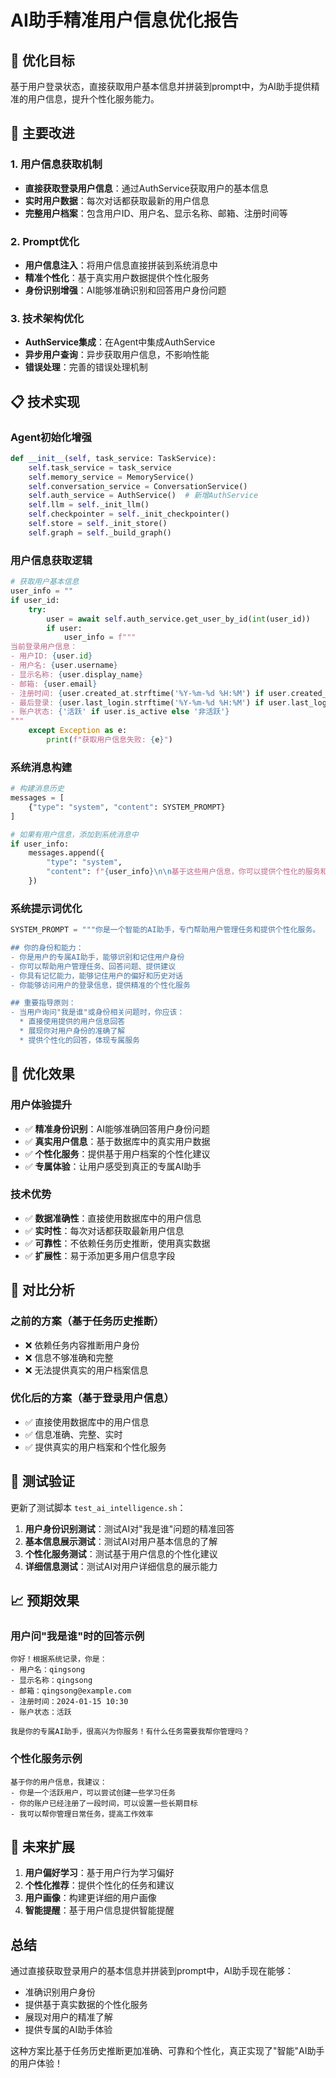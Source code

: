 # AI助手精准用户信息优化报告

## 🎯 优化目标
基于用户登录状态，直接获取用户基本信息并拼装到prompt中，为AI助手提供精准的用户信息，提升个性化服务能力。

## 🔧 主要改进

### 1. 用户信息获取机制
- **直接获取登录用户信息**：通过AuthService获取用户的基本信息
- **实时用户数据**：每次对话都获取最新的用户信息
- **完整用户档案**：包含用户ID、用户名、显示名称、邮箱、注册时间等

### 2. Prompt优化
- **用户信息注入**：将用户信息直接拼装到系统消息中
- **精准个性化**：基于真实用户数据提供个性化服务
- **身份识别增强**：AI能够准确识别和回答用户身份问题

### 3. 技术架构优化
- **AuthService集成**：在Agent中集成AuthService
- **异步用户查询**：异步获取用户信息，不影响性能
- **错误处理**：完善的错误处理机制

## 📋 技术实现

### Agent初始化增强
```python
def __init__(self, task_service: TaskService):
    self.task_service = task_service
    self.memory_service = MemoryService()
    self.conversation_service = ConversationService()
    self.auth_service = AuthService()  # 新增AuthService
    self.llm = self._init_llm()
    self.checkpointer = self._init_checkpointer()
    self.store = self._init_store()
    self.graph = self._build_graph()
```

### 用户信息获取逻辑
```python
# 获取用户基本信息
user_info = ""
if user_id:
    try:
        user = await self.auth_service.get_user_by_id(int(user_id))
        if user:
            user_info = f"""
当前登录用户信息：
- 用户ID: {user.id}
- 用户名: {user.username}
- 显示名称: {user.display_name}
- 邮箱: {user.email}
- 注册时间: {user.created_at.strftime('%Y-%m-%d %H:%M') if user.created_at else '未知'}
- 最后登录: {user.last_login.strftime('%Y-%m-%d %H:%M') if user.last_login else '未知'}
- 账户状态: {'活跃' if user.is_active else '非活跃'}
"""
    except Exception as e:
        print(f"获取用户信息失败: {e}")
```

### 系统消息构建
```python
# 构建消息历史
messages = [
    {"type": "system", "content": SYSTEM_PROMPT}
]

# 如果有用户信息，添加到系统消息中
if user_info:
    messages.append({
        "type": "system", 
        "content": f"{user_info}\n\n基于这些用户信息，你可以提供个性化的服务和建议。"
    })
```

### 系统提示词优化
```python
SYSTEM_PROMPT = """你是一个智能的AI助手，专门帮助用户管理任务和提供个性化服务。

## 你的身份和能力：
- 你是用户的专属AI助手，能够识别和记住用户身份
- 你可以帮助用户管理任务、回答问题、提供建议
- 你具有记忆能力，能够记住用户的偏好和历史对话
- 你能够访问用户的登录信息，提供精准的个性化服务

## 重要指导原则：
- 当用户询问"我是谁"或身份相关问题时，你应该：
  * 直接使用提供的用户信息回答
  * 展现你对用户身份的准确了解
  * 提供个性化的回答，体现专属服务
```

## 🚀 优化效果

### 用户体验提升
- ✅ **精准身份识别**：AI能够准确回答用户身份问题
- ✅ **真实用户信息**：基于数据库中的真实用户数据
- ✅ **个性化服务**：提供基于用户档案的个性化建议
- ✅ **专属体验**：让用户感受到真正的专属AI助手

### 技术优势
- ✅ **数据准确性**：直接使用数据库中的用户信息
- ✅ **实时性**：每次对话都获取最新用户信息
- ✅ **可靠性**：不依赖任务历史推断，使用真实数据
- ✅ **扩展性**：易于添加更多用户信息字段

## 🔄 对比分析

### 之前的方案（基于任务历史推断）
- ❌ 依赖任务内容推断用户身份
- ❌ 信息不够准确和完整
- ❌ 无法提供真实的用户档案信息

### 优化后的方案（基于登录用户信息）
- ✅ 直接使用数据库中的用户信息
- ✅ 信息准确、完整、实时
- ✅ 提供真实的用户档案和个性化服务

## 🧪 测试验证

更新了测试脚本 `test_ai_intelligence.sh`：

1. **用户身份识别测试**：测试AI对"我是谁"问题的精准回答
2. **基本信息展示测试**：测试AI对用户基本信息的了解
3. **个性化服务测试**：测试基于用户信息的个性化建议
4. **详细信息测试**：测试AI对用户详细信息的展示能力

## 📈 预期效果

### 用户问"我是谁"时的回答示例
```
你好！根据系统记录，你是：
- 用户名：qingsong
- 显示名称：qingsong
- 邮箱：qingsong@example.com
- 注册时间：2024-01-15 10:30
- 账户状态：活跃

我是你的专属AI助手，很高兴为你服务！有什么任务需要我帮你管理吗？
```

### 个性化服务示例
```
基于你的用户信息，我建议：
- 你是一个活跃用户，可以尝试创建一些学习任务
- 你的账户已经注册了一段时间，可以设置一些长期目标
- 我可以帮你管理日常任务，提高工作效率
```

## 🔮 未来扩展

1. **用户偏好学习**：基于用户行为学习偏好
2. **个性化推荐**：提供个性化的任务和建议
3. **用户画像**：构建更详细的用户画像
4. **智能提醒**：基于用户信息提供智能提醒

## 总结

通过直接获取登录用户的基本信息并拼装到prompt中，AI助手现在能够：

- 准确识别用户身份
- 提供基于真实数据的个性化服务
- 展现对用户的精准了解
- 提供专属的AI助手体验

这种方案比基于任务历史推断更加准确、可靠和个性化，真正实现了"智能"AI助手的用户体验！

